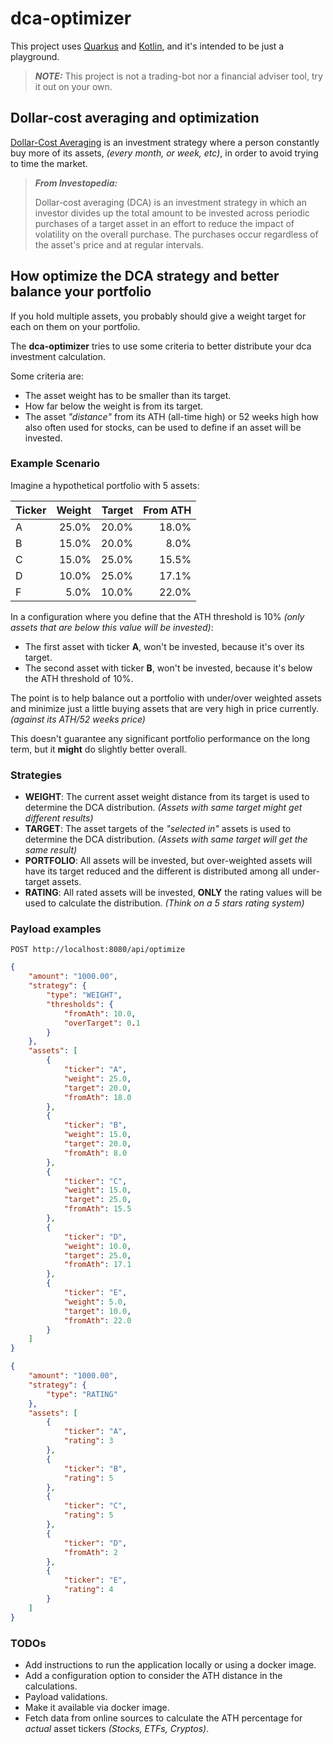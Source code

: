 # dca-optimizer

This project uses [Quarkus](https://quarkus.io) and [Kotlin](https://kotlinlang.org), and it's intended to be just a playground.

> **_NOTE:_**  This project is not a trading-bot nor a financial adviser tool, try it out on your own.

## Dollar-cost averaging and optimization

[Dollar-Cost Averaging](https://www.investopedia.com/terms/d/dollarcostaveraging.asp#toc-what-is-dollar-cost-averaging-dca) is an investment strategy where a person constantly buy more of its assets, _(every month, or week, etc)_, in order to avoid trying to time the market.

> **_From Investopedia:_**
>
> Dollar-cost averaging (DCA) is an investment strategy in which an investor divides up the total amount to be invested across periodic purchases of a target asset in an effort to reduce the impact of volatility on the overall purchase.
The purchases occur regardless of the asset's price and at regular intervals.  

## How optimize the DCA strategy and better balance your portfolio

If you hold multiple assets, you probably should give a weight target for each on them on your portfolio.

The **dca-optimizer** tries to use some criteria to better distribute your dca investment calculation.

Some criteria are:

- The asset weight has to be smaller than its target.
- How far below the weight is from its target.
- The asset _"distance"_ from its ATH (all-time high) or 52 weeks high how also often used for stocks, can be used to define if an asset will be invested.

### Example Scenario

Imagine a hypothetical portfolio with 5 assets:

| Ticker | Weight | Target | From ATH |
|:-------|-------:|-------:|---------:|
| A      |  25.0% |  20.0% |    18.0% |
| B      |  15.0% |  20.0% |     8.0% |
| C      |  15.0% |  25.0% |    15.5% |
| D      |  10.0% |  25.0% |    17.1% |
| F      |   5.0% |  10.0% |    22.0% |

In a configuration where you define that the ATH threshold is 10% _(only assets that are below this value will be invested)_:

- The first asset with ticker **A**, won't be invested, because it's over its target.
- The second asset with ticker **B**, won't be invested, because it's below the ATH threshold of 10%.

The point is to help balance out a portfolio with under/over weighted assets and minimize just a little buying assets that are very high in price currently. _(against its ATH/52 weeks price)_

This doesn't guarantee any significant portfolio performance on the long term, but it **might** do slightly better overall.

### Strategies

- **WEIGHT**: The current asset weight distance from its target is used to determine the DCA distribution. _(Assets with same target might get different results)_
- **TARGET**: The asset targets of the _"selected in"_ assets is used to determine the DCA distribution. _(Assets with same target will get the same result)_
- **PORTFOLIO**: All assets will be invested, but over-weighted assets will have its target reduced and the different is distributed among all under-target assets.
- **RATING**: All rated assets will be invested, **ONLY** the rating values will be used to calculate the distribution. _(Think on a 5 stars rating system)_

### Payload examples

`POST http://localhost:8080/api/optimize`

```json
{
    "amount": "1000.00",
    "strategy": {
        "type": "WEIGHT",
        "thresholds": {
            "fromAth": 10.0,
            "overTarget": 0.1
        }
    },
    "assets": [
        {
            "ticker": "A",
            "weight": 25.0,
            "target": 20.0,
            "fromAth": 18.0
        },
        {
            "ticker": "B",
            "weight": 15.0,
            "target": 20.0,
            "fromAth": 8.0
        },
        {
            "ticker": "C",
            "weight": 15.0,
            "target": 25.0,
            "fromAth": 15.5
        },
        {
            "ticker": "D",
            "weight": 10.0,
            "target": 25.0,
            "fromAth": 17.1
        },
        {
            "ticker": "E",
            "weight": 5.0,
            "target": 10.0,
            "fromAth": 22.0
        }
    ]
}
```


```json
{
    "amount": "1000.00",
    "strategy": {
        "type": "RATING"
    },
    "assets": [
        {
            "ticker": "A",
            "rating": 3
        },
        {
            "ticker": "B",
            "rating": 5
        },
        {
            "ticker": "C",
            "rating": 5
        },
        {
            "ticker": "D",
            "fromAth": 2
        },
        {
            "ticker": "E",
            "rating": 4
        }
    ]
}
```

### TODOs

- Add instructions to run the application locally or using a docker image.
- Add a configuration option to consider the ATH distance in the calculations.
- Payload validations.
- Make it available via docker image.
- Fetch data from online sources to calculate the ATH percentage for _actual_ asset tickers _(Stocks, ETFs, Cryptos)_.
